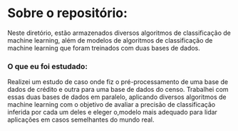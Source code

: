 # Sobre o repositório:

Neste diretório, estão armazenados diversos algoritmos de classificação de machine learning, além de modelos de algoritmos de classificação de machine learning que foram treinados com duas bases de dados.

### O que eu foi estudado:

Realizei um estudo de caso onde fiz o pré-processamento de uma base de dados de crédito e outra para uma base de dados do censo. Trabalhei com essas duas bases de dados em paralelo, aplicando diversos algoritmos de machine learning com o objetivo de avaliar a precisão de classificação inferida por cada um deles e eleger o,modelo mais adequado para lidar aplicações em casos semelhantes do mundo real.